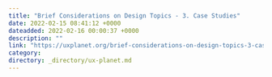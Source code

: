 ```yaml
---
title: "Brief Considerations on Design Topics - 3. Case Studies"
date: 2022-02-15 08:41:12 +0000
dateadded: 2022-02-16 00:00:37 +0000
description: ""
link: "https://uxplanet.org/brief-considerations-on-design-topics-3-case-studies-dfed85f06b7?source=rss----819cc2aaeee0---4"
category:
directory: _directory/ux-planet.md
---
```

